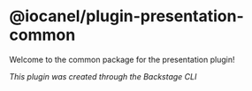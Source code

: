 # @iocanel/plugin-presentation-common

Welcome to the common package for the presentation plugin!

_This plugin was created through the Backstage CLI_
